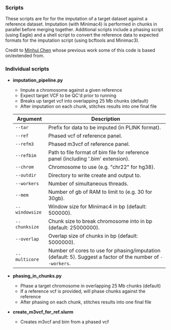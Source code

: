 ### Scripts
These scripts are for for the imputation of a target dataset against a reference dataset. Imputation (with Minimac4) is performed in chunks in parallel before merging together. Additional scripts include a phasing script (using Eagle) and a shell script to convert the reference data to expected formats for the imputation script (using bcftools and Minimac3).

Credit to [Minhui Chen](https://github.com/Minhui-Chen) whose previous work some of this code is based on/extended from.

### Individual scripts
- **imputation_pipeline.py**
  - Impute a chromosome against a given reference
  - Expect target VCF to be QC'd prior to running
  - Breaks up target vcf into overlapping 25 Mb chunks (default)
  - After imputation on each chunk, stitches results into one final file

  Argument | Description
  --- | ---
  `--tar` | Prefix for data to be imputed (in PLINK format).
  `--ref` | Phased vcf of reference panel.
  `--refm3` | Phased m3vcf of reference panel.
  `--refbim` | Path to file format of bim file for reference panel (including '.bim' extension).
  `--chrom` | Chromosome to use (e.g. "chr22" for hg38).
  `--outdir` | Directory to write create and output to.
  `--workers` | Number of simultaneous threads.
  `--mem` |  Number of gb of RAM to limit to (e.g. 30 for 30gb).
  `--windowsize` | Window size for Minimac4 in bp (default: 500000).
  `--chunksize` | Chunk size to break chromosome into in bp (default: 25000000).
  `--overlap` | Overlap size of chunks in bp (default: 5000000).
  `--multicore` | Number of cores to use for phasing/imputation (default: 5). Suggest a factor of the number of `--workers`.

- **phasing_in_chunks.py**
  - Phase a target chromosome in overlapping 25 Mb chunks (default)
  - If a reference vcf is provided, will phase chunks against the reference
  - After phasing on each chunk, stitches results into one final file

- **create_m3vcf_for_ref.slurm**
  - Creates m3vcf and bim from a phased vcf
